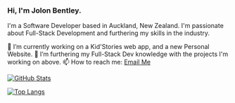 ### Hi, I'm Jolon Bentley.

I'm a Software Developer based in Auckland, New Zealand. I'm passionate about Full-Stack Development and furthering my skills in the industry. 

🔭 I’m currently working on a Kid'Stories web app, and a new Personal Website.
🌱 I’m furthering my Full-Stack Dev knowledge with the projects I'm working on above.
📫 How to reach me: [Email Me](mailto:jolon88@hotmail.com)


[![GitHub Stats](https://github-readme-stats.vercel.app/api?username=jolonbentley&show_icons=true)](https://github.com/jolonbentley)

[![Top Langs](https://github-readme-stats.vercel.app/api/top-langs/?username=jolonbentley&layout=compact)](https://github.com/jolonbentley)
